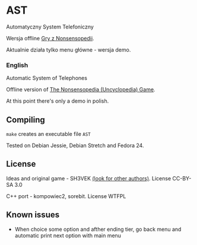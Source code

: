 # AST
Automatyczny System Telefoniczny

Wersja offline [Gry z Nonsensopedii](https://nonsa.pl/wiki/Gra:Telefon).

Aktualnie działa tylko menu główne - wersja demo.

### English
Automatic System of Telephones

Offline version of [The Nonsensopedia (Uncyclopedia) Game](https://nonsa.pl/wiki/Gra:Telefon).

At this point there's only a demo in polish.

## Compiling
`make` creates an executable file `AST`

Tested on Debian Jessie, Debian Stretch and Fedora 24.

## License
Ideas and original game - SH3VEK [(look for other authors)](https://nonsa.pl/wiki/Gra:Telefon?action=history).
License CC-BY-SA 3.0

C++ port - kompowiec2, sorebit.
License WTFPL

## Known issues
* When choice some option and afther ending tier, go back menu and automatic print next option with main menu

